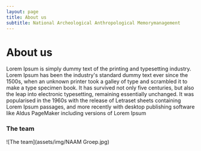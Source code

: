 ```yaml
---
layout: page
title: About us
subtitle: National Archeological Anthropological Memorymanagement
---
```


# About us

Lorem Ipsum is simply dummy text of the printing and typesetting industry. Lorem Ipsum has been the industry's standard dummy text ever since the 1500s, when an unknown printer took a galley of type and scrambled it to make a type specimen book. It has survived not only five centuries, but also the leap into electronic typesetting, remaining essentially unchanged. It was popularised in the 1960s with the release of Letraset sheets containing Lorem Ipsum passages, and more recently with desktop publishing software like Aldus PageMaker including versions of Lorem Ipsum

### The team

![The team](assets/img/NAAM Groep.jpg)


</div>

